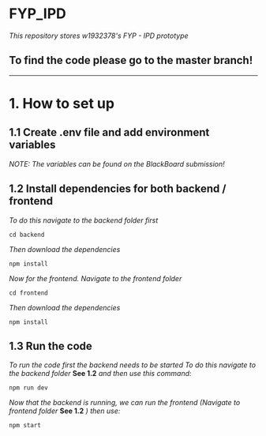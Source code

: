 # FYP_IPD
*This repository stores w1932378's FYP - IPD prototype*

## To find the code please go to the master branch!
<hr>

# 1. How to set up

## 1.1 Create .env file and add environment variables
*NOTE: The variables can be found on the BlackBoard submission!*

## 1.2 Install dependencies for both backend / frontend
*To do this navigate to the backend folder first*
```
cd backend
```

*Then download the dependencies*
```
npm install
```

*Now for the frontend. Navigate to the frontend folder*
```
cd frontend
```

*Then download the dependencies*
```
npm install
```

## 1.3 Run the code
*To run the code first the backend needs to be started*
*To do this navigate to the backend folder* **See 1.2** *and then use this command:*
```
npm run dev
```

*Now that the backend is running, we can run the frontend*
*(Navigate to frontend folder* **See 1.2** *) then use:*
```
npm start
```
